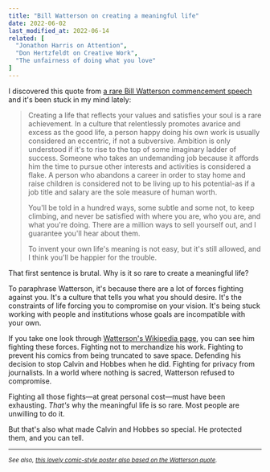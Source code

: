 ```yaml
---
title: "Bill Watterson on creating a meaningful life"
date: 2022-06-02
last_modified_at: 2022-06-14
related: [
  "Jonathon Harris on Attention",
  "Don Hertzfeldt on Creative Work",
  "The unfairness of doing what you love"
]
---
```


I discovered this quote from [a rare Bill Watterson commencement speech](https://web.mit.edu/jmorzins/www/C-H-speech.html) and it's been stuck in my mind lately:

> Creating a life that reflects your values and satisfies your soul is a rare achievement. In a culture that relentlessly promotes avarice and excess as the good life, a person happy doing his own work is usually considered an eccentric, if not a subversive. Ambition is only understood if it's to rise to the top of some imaginary ladder of success. Someone who takes an undemanding job because it affords him the time to pursue other interests and activities is considered a flake. A person who abandons a career in order to stay home and raise children is considered not to be living up to his potential-as if a job title and salary are the sole measure of human worth.
>
> You'll be told in a hundred ways, some subtle and some not, to keep climbing, and never be satisfied with where you are, who you are, and what you're doing. There are a million ways to sell yourself out, and I guarantee you'll hear about them.
>
> To invent your own life's meaning is not easy, but it's still allowed, and I think you'll be happier for the trouble.

That first sentence is brutal. Why is it so rare to create a meaningful life?

To paraphrase Watterson, it's because there are a lot of forces fighting against you. It's a culture that tells you what you should desire. It's the constraints of life forcing you to compromise on your vision. It's being stuck working with people and institutions whose goals are incompatible with your own.

If you take one look through [Watterson's Wikipedia page](https://en.wikipedia.org/wiki/Bill_Watterson), you can see him fighting these forces. Fighting not to merchandize his work. Fighting to prevent his comics from being truncated to save space. Defending his decision to stop Calvin and Hobbes when he did. Fighting for privacy from journalists. In a world where nothing is sacred, Watterson refused to compromise.

Fighting all those fights—at great personal cost—must have been exhausting. *That's* why the meaningful life is so rare. Most people are unwilling to do it.

But that's also what made Calvin and Hobbes so special. He protected them, and you can tell.

<hr id="section-divider" />

<small><i>See also, [this lovely comic-style poster also based on the Watterson quote](https://www.zenpencils.com/comic/128-bill-watterson-a-cartoonists-advice/).</i></small>
